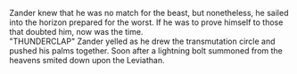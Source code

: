 Zander knew that he was no match for the beast, but nonetheless, he sailed into the horizon prepared for the worst. If he was to prove himself to those that doubted him, now was the time.  
"THUNDERCLAP" Zander yelled as he drew the transmutation circle and pushed his palms together. 
Soon after a lightning bolt summoned from the heavens smited down upon the Leviathan. 